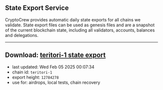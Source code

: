 ## State Export Service
CryptoCrew provides automatic daily state exports for all chains we validate. State export files can be used as genesis files and are a snapshot of the current blockchain state, including all validators, accounts, balances and delegations.

---
**Download: [teritori-1 state export](https://dl-eu2.ccvalidators.com/SERVICE/teritori/teritori-1_export_12784278.json)**
---

- last updated: Wed Feb 05 2025 00:07:34
- chain id: `teritori-1`
- export height: `12784278`
- use for: airdrops, local tests, chain recovery
